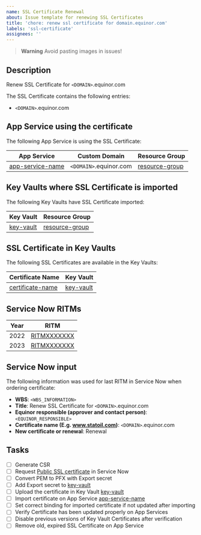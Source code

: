 ```yaml
---
name: SSL Certificate Renewal
about: Issue template for renewing SSL Certificates
title: 'chore: renew ssl certificate for domain.equinor.com'
labels: 'ssl-certificate'
assignees: ''
---
```


> **Warning**
> Avoid pasting images in issues!

## Description

Renew SSL Certificate for `<DOMAIN>`.equinor.com

The SSL Certificate contains the following entries:

- `<DOMAIN>`.equinor.com

## App Service using the certificate

The following App Service is using the SSL Certificate:

| App Service | Custom Domain | Resource Group |
|--|--|--|
| [app-service-name](URL) | `<DOMAIN>`.equinor.com | [resource-group](URL) |

## Key Vaults where SSL Certificate is imported

The following Key Vaults have SSL Certificate imported:

| Key Vault | Resource Group |
|--|--|
| [key-vault](URL) | [resource-group](URL) |

## SSL Certificate in Key Vaults

The following SSL Certificates are available in the Key Vaults:

| Certificate Name | Key Vault |
|--|--|
| [certificate-name](URL) | [key-vault](URL) |

## Service Now RITMs

| Year | RITM |
|--|--|
| 2022 | [RITMXXXXXXX](https://equinor.service-now.com/nav_to.do?uri=sc_req_item.do?sys_id=) |
| 2023 | [RITMXXXXXXX](https://equinor.service-now.com/nav_to.do?uri=sc_req_item.do?sys_id=) |

## Service Now input

The following information was used for last RITM in Service Now when ordering certificate:

- **WBS**: `<WBS_INFORMATION>`
- **Title**: Renew SSL Certificate for `<DOMAIN>`.equinor.com
- **Equinor responsible (approver and contact person)**: `<EQUINOR_RESPONSIBLE>`
- **Certificate name (E.g. www.statoil.com)**: `<DOMAIN>`.equinor.com
- **New certificate or renewal**: Renewal

## Tasks

- [ ] Generate CSR
- [ ] Request [Public SSL certificate](https://equinor.service-now.com/selfservice/?id=sc_cat_item&sys_id=2c2dbdf16fdb9100a7c62dc71e3ee417) in Service Now
- [ ] Convert PEM to PFX with Export secret
- [ ] Add Export secret to [key-vault](URL)
- [ ] Upload the certificate in Key Vault [key-vault](URL)
- [ ] Import certificate on App Service [app-service-name](URL)
- [ ] Set correct binding for imported certificate if not updated after importing
- [ ] Verify Certificate has been updated properly on App Services
- [ ] Disable previous versions of Key Vault Certificates after verification
- [ ] Remove old, expired SSL Certificate on App Service
